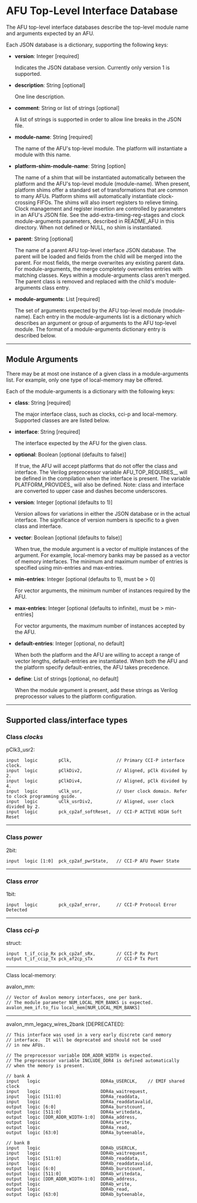 # AFU Top-Level Interface Database

The AFU top-level interface databases describe the top-level module name and
arguments expected by an AFU.

Each JSON database is a dictionary, supporting the following keys:

- **version**: Integer [required]

  Indicates the JSON database version.  Currently only version 1 is supported.

- **description**: String [optional]

  One line description.

- **comment**: String or list of strings [optional]

  A list of strings is supported in order to allow line breaks in the JSON file.

- **module-name**: String [required]

  The name of the AFU's top-level module.  The platform will instantiate a module
  with this name.

- **platform-shim-module-name**: String [option]

  The name of a shim that will be instantiated automatically between the platform
  and the AFU's top-level module (module-name).  When present, platform shims
  offer a standard set of transformations that are common to many AFUs.  Platform
  shims will automatically instantiate clock-crossing FIFOs.  The shims will
  also insert registers to relieve timing.  Clock management and register
  insertion are controlled by parameters in an AFU's JSON file.  See the
  add-extra-timing-reg-stages and clock module-arguments parameters,
  described in README\_AFU in this directory.  When not defined or NULL, no shim
  is instantiated.

- **parent**: String [optional]

  The name of a parent AFU top-level interface JSON database.  The parent will
  be loaded and fields from the child will be merged into the parent.  For most
  fields, the merge overwrites any existing parent data.  For module-arguments,
  the merge completely overwrites entries with matching classes.  Keys within
  a module-arguments class aren't merged.  The parent class is removed and
  replaced with the child's module-arguments class entry.

- **module-arguments**: List [required]

  The set of arguments expected by the AFU top-level module (module-name).
  Each entry in the module-arguments list is a dictionary which describes
  an argument or group of arguments to the AFU top-level module.
  The format of a module-arguments dictionary entry is described below.

---------------------------------------------------------------------------

## Module Arguments

There may be at most one instance of a given class in a module-arguments
list.  For example, only one type of local-memory may be offered.

Each of the module-arguments is a dictionary with the following keys:

- **class**: String [required]

  The major interface class, such as clocks, cci-p and local-memory.
  Supported classes are are listed below.

- **interface**: String [required]

  The interface expected by the AFU for the given class.

- **optional**: Boolean [optional (defaults to false)]

  If true, the AFU will accept platforms that do not offer the
  class and interface.  The Verilog preprocessor variable
  AFU\_TOP\_REQUIRES\_<class>\_<interface> will be defined in the
  compilation when the interface is present.  The variable
  PLATFORM\_PROVIDES\_<class> will also be defined.  Note: class
  and interface are converted to upper case and dashes become
  underscores.

- **version**: Integer [optional (defaults to 1)]

  Version allows for variations in either the JSON database or in the
  actual interface.  The significance of version numbers is specific
  to a given class and interface.

- **vector**: Boolean [optional (defaults to false)]

  When true, the module argument is a vector of multiple instances
  of the argument.  For example, local-memory banks may be passed
  as a vector of memory interfaces.  The minimum and maximum number
  of entries is specified using min-entries and max-entries.

- **min-entries**: Integer [optional (defaults to 1), must be > 0]

  For vector arguments, the minimum number of instances required by
  the AFU.

- **max-entries**: Integer [optional (defaults to infinite), must be > min-entries]

  For vector arguments, the maximum number of instances accepted by
  the AFU.

- **default-entries**: Integer [optional, no default]

  When both the platform and the AFU are willing to accept a range
  of vector lengths, default-entries are instantiated.  When both
  the AFU and the platform specify default-entries, the AFU takes
  precedence.

- **define**: List of strings [optional, no default]

  When the module argument is present, add these strings as
  Verilog preprocessor values to the platform configuration.

---------------------------------------------------------------------------

## Supported class/interface types

### Class *clocks*

  pClk3_usr2:
  
    input  logic        pClk,                 // Primary CCI-P interface clock.
    input  logic        pClkDiv2,             // Aligned, pClk divided by 2.
    input  logic        pClkDiv4,             // Aligned, pClk divided by 4.
    input  logic        uClk_usr,             // User clock domain. Refer to clock programming guide.
    input  logic        uClk_usrDiv2,         // Aligned, user clock divided by 2.
    input  logic        pck_cp2af_softReset,  // CCI-P ACTIVE HIGH Soft Reset


---------------------------------------------------------------------------

### Class *power*

  2bit:
  
    input  logic [1:0]  pck_cp2af_pwrState,   // CCI-P AFU Power State


---------------------------------------------------------------------------

### Class *error*

  1bit:
  
    input  logic        pck_cp2af_error,      // CCI-P Protocol Error Detected


---------------------------------------------------------------------------

### Class *cci-p*

  struct:
  
    input  t_if_ccip_Rx pck_cp2af_sRx,        // CCI-P Rx Port
    output t_if_ccip_Tx pck_af2cp_sTx         // CCI-P Tx Port


---------------------------------------------------------------------------

Class local-memory:

  avalon_mm:
  
    // Vector of Avalon memory interfaces, one per bank.
    // The module parameter NUM_LOCAL_MEM_BANKS is expected.
    avalon_mem_if.to_fiu local_mem[NUM_LOCAL_MEM_BANKS]

  - - - - - - - - - - - - - - - - - - - - - - - - - - - - - - - - - - - - -

  avalon_mm_legacy_wires_2bank [DEPRECATED]:
  
    // This interface was used in a very early discrete card memory
    // interface.  It will be deprecated and should not be used
    // in new AFUs.

    // The preprocessor variable DDR_ADDR_WIDTH is expected.
    // The preprocessor variable INCLUDE_DDR4 is defined automatically
    // when the memory is present.

    // bank A
    input   logic                       DDR4a_USERCLK,    // EMIF shared clock
    input   logic                       DDR4a_waitrequest,
    input   logic [511:0]               DDR4a_readdata,
    input   logic                       DDR4a_readdatavalid,
    output  logic [6:0]                 DDR4a_burstcount,
    output  logic [511:0]               DDR4a_writedata,
    output  logic [DDR_ADDR_WIDTH-1:0]  DDR4a_address,
    output  logic                       DDR4a_write,
    output  logic                       DDR4a_read,
    output  logic [63:0]                DDR4a_byteenable,

    // bank B
    input   logic                       DDR4b_USERCLK,
    input   logic                       DDR4b_waitrequest,
    input   logic [511:0]               DDR4b_readdata,
    input   logic                       DDR4b_readdatavalid,
    output  logic [6:0]                 DDR4b_burstcount,
    output  logic [511:0]               DDR4b_writedata,
    output  logic [DDR_ADDR_WIDTH-1:0]  DDR4b_address,
    output  logic                       DDR4b_write,
    output  logic                       DDR4b_read,
    output  logic [63:0]                DDR4b_byteenable,
